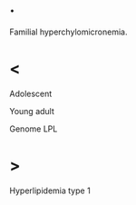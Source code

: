 # .

Familial hyperchylomicronemia.

# <

Adolescent

Young adult

Genome LPL

# >

Hyperlipidemia type 1
